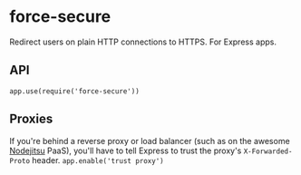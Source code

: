 # force-secure

  Redirect users on plain HTTP connections to HTTPS.
  For Express apps.

## API

  `app.use(require('force-secure'))`

## Proxies

  If you're behind a reverse proxy or load balancer (such as on the awesome [Nodejitsu](http://nodejitsu.com) PaaS), you'll have to tell Express to trust the proxy's `X-Forwarded-Proto` header.
  `app.enable('trust proxy')`
